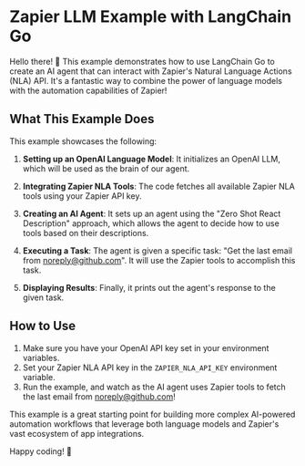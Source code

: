 # Zapier LLM Example with LangChain Go

Hello there! 👋 This example demonstrates how to use LangChain Go to create an AI agent that can interact with Zapier's Natural Language Actions (NLA) API. It's a fantastic way to combine the power of language models with the automation capabilities of Zapier!

## What This Example Does

This example showcases the following:

1. **Setting up an OpenAI Language Model**: It initializes an OpenAI LLM, which will be used as the brain of our agent.

2. **Integrating Zapier NLA Tools**: The code fetches all available Zapier NLA tools using your Zapier API key.

3. **Creating an AI Agent**: It sets up an agent using the "Zero Shot React Description" approach, which allows the agent to decide how to use tools based on their descriptions.

4. **Executing a Task**: The agent is given a specific task: "Get the last email from noreply@github.com". It will use the Zapier tools to accomplish this task.

5. **Displaying Results**: Finally, it prints out the agent's response to the given task.

## How to Use

1. Make sure you have your OpenAI API key set in your environment variables.
2. Set your Zapier NLA API key in the `ZAPIER_NLA_API_KEY` environment variable.
3. Run the example, and watch as the AI agent uses Zapier tools to fetch the last email from noreply@github.com!

This example is a great starting point for building more complex AI-powered automation workflows that leverage both language models and Zapier's vast ecosystem of app integrations.

Happy coding! 🚀
